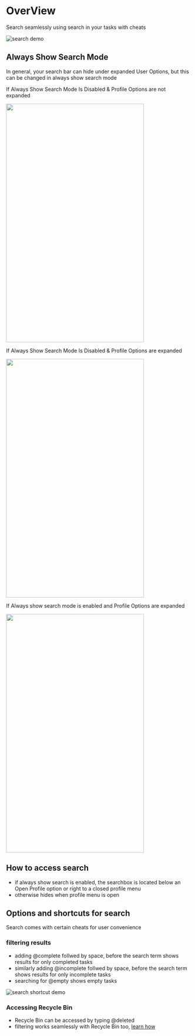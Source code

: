 # OverView
Search seamlessly using search in your tasks with cheats

![search demo](../../files/search/light-default.gif)

## Always Show Search Mode
In general, your search bar can hide under expanded User Options, but this can be changed in always show search mode

If Always Show Search Mode Is Disabled & Profile Options are not expanded


<img height=647 width=375 src="../../files/userhome/light-default.png">



If Always Show Search Mode Is Disabled & Profile Options are expanded


<img height=647 width=375 src="../../files/userhome/light-expanded.png">


If Always show search mode is enabled and Profile Options are expanded


<img height=647 width=375 src="../../files/userhome/light-ass-true.png">


## How to access search
- if always show search is enabled, the searchbox is located below an Open Profile option or right to a closed profile menu
 - otherwise hides when profile menu is open



## Options and shortcuts for search
Search comes with certain cheats for user convenience

### filtering results
- adding @complete follwed by space, before the search term shows results for only completed tasks
- similarly adding @incomplete follwed by space, before the search term shows results for only incomplete tasks
- searching for @empty shows empty tasks


![search shortcut demo](../../files/search/light-shortcut-search.gif)


### Accessing Recycle Bin
- Recycle Bin can be accessed by typing @deleted
- filtering works seamlessly with Recycle Bin too, [learn how](../recyclebin#search-in-recycle-bin)
